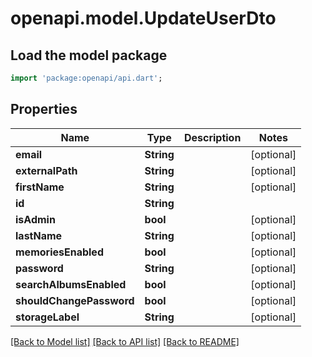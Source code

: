 # openapi.model.UpdateUserDto

## Load the model package
```dart
import 'package:openapi/api.dart';
```

## Properties
Name | Type | Description | Notes
------------ | ------------- | ------------- | -------------
**email** | **String** |  | [optional] 
**externalPath** | **String** |  | [optional] 
**firstName** | **String** |  | [optional] 
**id** | **String** |  | 
**isAdmin** | **bool** |  | [optional] 
**lastName** | **String** |  | [optional] 
**memoriesEnabled** | **bool** |  | [optional] 
**password** | **String** |  | [optional] 
**searchAlbumsEnabled** | **bool** |  | [optional] 
**shouldChangePassword** | **bool** |  | [optional] 
**storageLabel** | **String** |  | [optional] 

[[Back to Model list]](../README.md#documentation-for-models) [[Back to API list]](../README.md#documentation-for-api-endpoints) [[Back to README]](../README.md)


